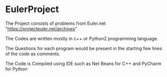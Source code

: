 # EulerProject

The Project consists of problems from Euler.net "https://projecteuler.net/archives"

The Codes are written mostly in c++ or Python2 programming language.


The Questions for each program would be present in the starting few lines of the code as comments.

The Code is Compiled using IDE such as Net Beans for C++ and PyCharm for Python
